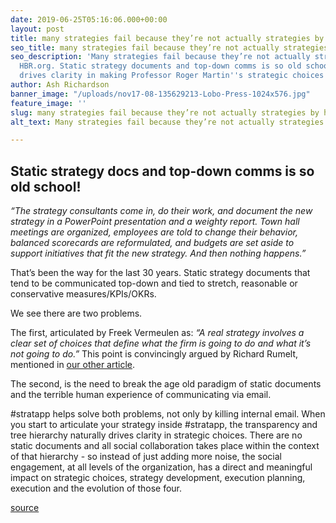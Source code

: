 ```yaml
---
date: 2019-06-25T05:16:06.000+00:00
layout: post
title: many strategies fail because they’re not actually strategies by HBR.org
seo_title: many strategies fail because they’re not actually strategies by HBR.org
seo_description: 'Many strategies fail because they’re not actually strategies by
  HBR.org. Static strategy documents and top-down comms is so old school. #stratapp
  drives clarity in making Professor Roger Martin''s strategic choices.'
author: Ash Richardson
banner_image: "/uploads/nov17-08-135629213-Lobo-Press-1024x576.jpg"
feature_image: ''
slug: many strategies fail because they’re not actually strategies by hbr org
alt_text: Many strategies fail because they’re not actually strategies by HBR.org

---
```

## Static strategy docs and top-down comms is so old school!

_“The strategy consultants come in, do their work, and document the new strategy in a PowerPoint presentation and a weighty report. Town hall meetings are organized, employees are told to change their behavior, balanced scorecards are reformulated, and budgets are set aside to support initiatives that fit the new strategy. And then nothing happens.”_

That’s been the way for the last 30 years. Static strategy documents that tend to be communicated top-down and tied to stretch, reasonable or conservative measures/KPIs/OKRs.

We see there are two problems.

The first, articulated by Freek Vermeulen as: _“A real strategy involves a clear set of choices that define what the firm is going to do and what it’s not going to do.”_ This point is convincingly argued by Richard Rumelt, mentioned in [our other article](https://stratapp.ai/good-strategy-bad-strategy-by-richard-rumelt/ "Good Strategy Bad Strategy by Richard Rumelt").

The second, is the need to break the age old paradigm of static documents and the terrible human experience of communicating via email.

\#stratapp helps solve both problems, not only by killing internal email. When you start to articulate your strategy inside #stratapp, the transparency and tree hierarchy naturally drives clarity in strategic choices. There are no static documents and all social collaboration takes place within the context of that hierarchy - so instead of just adding more noise, the social engagement, at all levels of the organization, has a direct and meaningful impact on strategic choices, strategy development, execution planning, execution and the evolution of those four.

[source](https://hbr.org/2017/11/many-strategies-fail-because-theyre-not-actually-strategies "many strategies fail because they're not actually strategies")